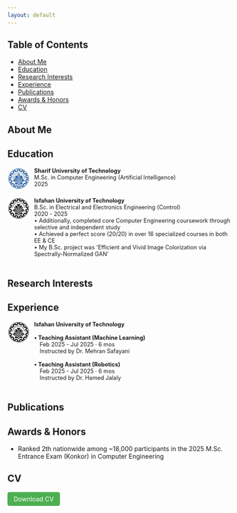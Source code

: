 ```yaml
---
layout: default
---
```


## Table of Contents
- [About Me](#about-me)
- [Education](#education)
- [Research Interests](#research-interests)
- [Experience](#experience)
- [Publications](#publications)
- [Awards & Honors](#awards--honors)
- [CV](#cv)

## About Me

## Education

<div style="display:flex; align-items:left;">
  <img src="./assets/img/SUT.png" alt="" style="width:50px; height:50px; margin-right:10px;">
  <div style="font-size: 90%;">
    <strong>Sharif University of Technology</strong><br>
    M.Sc. in Computer Engineering (Artificial Intelligence)<br>
    2025<br>
  </div>
</div><br>

<div style="display:flex; align-items:left;">
  <img src="./assets/img/IUT.png" alt="" style="width:50px; height:50px; margin-right:10px;">
  <div style="font-size: 90%;">
    <strong>Isfahan University of Technology</strong><br>
    B.Sc. in Electrical and Electronics Engineering (Control)<br>
    2020 - 2025<br>
    • Additionally, completed core Computer Engineering coursework through selective and independent study<br>
    • Achieved a perfect score (20/20) in over 16 specialized courses in both EE & CE<br>
    • My B.Sc. project was 'Efficient and Vivid Image Colorization via Spectrally-Normalized GAN'<br>
  </div>
</div><br>

## Research Interests

## Experience
<div style="display:flex; align-items:left;">
  <img src="./assets/img/IUT.png" alt="" style="width:50px; height:50px; margin-right:10px;">
  <div style="font-size: 90%;">
    <strong>Isfahan University of Technology</strong><br><br>
    <strong>• Teaching Assistant (Machine Learning)</strong><br>
    &ensp;&ensp;Feb 2025 - Jul 2025 · 6 mos<br>
    &ensp;&ensp;Instructed by Dr. Mehran Safayani<br><br>
    <strong>• Teaching Assistant (Robotics)</strong><br>
    &ensp;&ensp;Feb 2025 - Jul 2025 · 6 mos<br>
    &ensp;&ensp;Instructed by Dr. Hamed Jalaly
  </div>
</div><br>

## Publications

## Awards & Honors
- Ranked 2th nationwide among ~18,000 participants in the 2025 M.Sc. Entrance Exam (Konkor) in Computer Engineering


## CV
<a href="CV_download_link" target="_blank"
   style="display:inline-block; background-color:#4CAF50; color:white;
          padding:0.5em 1em; text-decoration:none; border-radius:0.3em; font-size:1em;">
  Download CV
</a>